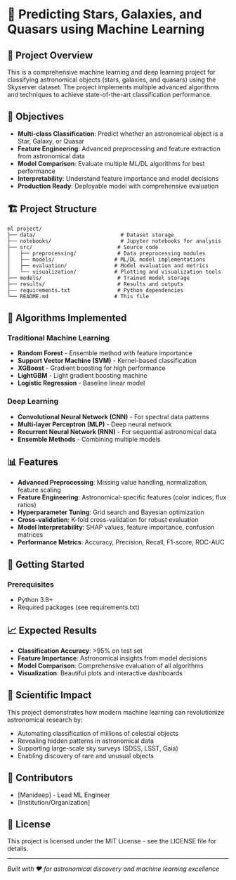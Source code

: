 # 🌟 Predicting Stars, Galaxies, and Quasars using Machine Learning

## 🚀 Project Overview
This is a comprehensive machine learning and deep learning project for classifying astronomical objects (stars, galaxies, and quasars) using the Skyserver dataset. The project implements multiple advanced algorithms and techniques to achieve state-of-the-art classification performance.

## 🎯 Objectives
- **Multi-class Classification**: Predict whether an astronomical object is a Star, Galaxy, or Quasar
- **Feature Engineering**: Advanced preprocessing and feature extraction from astronomical data
- **Model Comparison**: Evaluate multiple ML/DL algorithms for best performance
- **Interpretability**: Understand feature importance and model decisions
- **Production Ready**: Deployable model with comprehensive evaluation

## 🏗️ Project Structure
```
ml project/
├── data/                           # Dataset storage
├── notebooks/                      # Jupyter notebooks for analysis
├── src/                           # Source code
│   ├── preprocessing/             # Data preprocessing modules
│   ├── models/                   # ML/DL model implementations
│   ├── evaluation/               # Model evaluation and metrics
│   └── visualization/            # Plotting and visualization tools
├── models/                        # Trained model storage
├── results/                       # Results and outputs
├── requirements.txt               # Python dependencies
└── README.md                     # This file
```

## 🧠 Algorithms Implemented

### Traditional Machine Learning
- **Random Forest** - Ensemble method with feature importance
- **Support Vector Machine (SVM)** - Kernel-based classification
- **XGBoost** - Gradient boosting for high performance
- **LightGBM** - Light gradient boosting machine
- **Logistic Regression** - Baseline linear model

### Deep Learning
- **Convolutional Neural Network (CNN)** - For spectral data patterns
- **Multi-layer Perceptron (MLP)** - Deep neural network
- **Recurrent Neural Network (RNN)** - For sequential astronomical data
- **Ensemble Methods** - Combining multiple models

## 📊 Features
- **Advanced Preprocessing**: Missing value handling, normalization, feature scaling
- **Feature Engineering**: Astronomical-specific features (color indices, flux ratios)
- **Hyperparameter Tuning**: Grid search and Bayesian optimization
- **Cross-validation**: K-fold cross-validation for robust evaluation
- **Model Interpretability**: SHAP values, feature importance, confusion matrices
- **Performance Metrics**: Accuracy, Precision, Recall, F1-score, ROC-AUC

## 🚀 Getting Started

### Prerequisites
- Python 3.8+
- Required packages (see requirements.txt)


## 📈 Expected Results
- **Classification Accuracy**: >95% on test set
- **Feature Importance**: Astronomical insights from model decisions
- **Model Comparison**: Comprehensive evaluation of all algorithms
- **Visualization**: Beautiful plots and interactive dashboards

## 🔬 Scientific Impact
This project demonstrates how modern machine learning can revolutionize astronomical research by:
- Automating classification of millions of celestial objects
- Revealing hidden patterns in astronomical data
- Supporting large-scale sky surveys (SDSS, LSST, Gaia)
- Enabling discovery of rare and unusual objects

## 👥 Contributors
- [Manideep] - Lead ML Engineer
- [Institution/Organization]

## 📄 License
This project is licensed under the MIT License - see the LICENSE file for details.

---
*Built with ❤️ for astronomical discovery and machine learning excellence*
